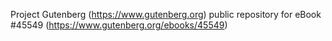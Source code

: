 Project Gutenberg (https://www.gutenberg.org) public repository for eBook #45549 (https://www.gutenberg.org/ebooks/45549)
